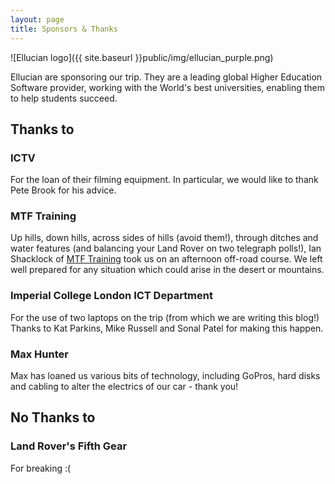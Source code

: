 ```yaml
---
layout: page
title: Sponsors & Thanks
---
```


![Ellucian logo]({{ site.baseurl }}public/img/ellucian_purple.png)

Ellucian are sponsoring our trip. They are a leading global Higher Education Software provider, working with the World's best universities, enabling them to help students succeed.


## Thanks to

### ICTV

For the loan of their filming equipment. In particular, we would like to thank Pete Brook for his advice.

### MTF Training

Up hills, down hills, across sides of hills (avoid them!), through ditches and water features (and balancing your Land Rover on two telegraph polls!), Ian Shacklock of [MTF Training](http://www.mtfdrivertraining.co.uk/) took us on an afternoon off-road course. We left well prepared for any situation which could arise in the desert or mountains.

### Imperial College London ICT Department

For the use of two laptops on the trip (from which we are writing this blog!) Thanks to Kat Parkins, Mike Russell and Sonal Patel for making this happen.


### Max Hunter

Max has loaned us various bits of technology, including GoPros, hard disks and cabling to alter the electrics of our car - thank you!


## No Thanks to

### Land Rover's Fifth Gear

For breaking :(
